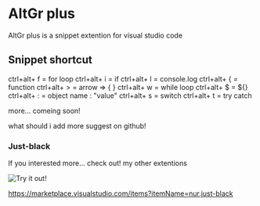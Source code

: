 # AltGr plus
AltGr plus is a snippet extention for visual studio code
## Snippet shortcut
ctrl+alt+ f   = for loop
ctrl+alt+ i   = if
ctrl+alt+ l   = console.log
ctrl+alt+ {   = function
ctrl+alt+ >   = arrow => { }
ctrl+alt+ w   = while loop 
ctrl+alt+ $   = ${}
ctrl+alt+ :   = object name : "value"
ctrl+alt+ s   = switch
ctrl+alt+ t   = try catch

 more... comeing soon!

what should i add more suggest on github! 
### Just-black
If you interested more... check out! my other extentions 

![Try it out!](https://raw.githubusercontent.com/nurmohammed840/achievement/master/vs.extension/just-black/image/one.png)


https://marketplace.visualstudio.com/items?itemName=nur.just-black
